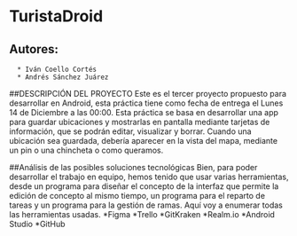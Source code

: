 # TuristaDroid

## Autores:
      * Iván Coello Cortés
      * Andrés Sánchez Juárez
      
##DESCRIPCIÓN DEL PROYECTO
          Este es el tercer proyecto propuesto para desarrollar en Android, esta práctica tiene como fecha de entrega el Lunes 14 de Diciembre a las 00:00.
          Esta práctica se basa en desarrollar una app para guardar ubicaciones y mostrarlas en pantalla mediante tarjetas de información, que se podrán editar, visualizar y                 borrar.
          Cuando una ubicación sea guardada, debería aparecer en la vista del mapa, mediante un pin o una chincheta o como queramos.

      
##Análisis de las posibles soluciones tecnológicas
          Bien, para poder desarrollar el trabajo en equipo, hemos tenido que usar varias herramientas, desde un programa para diseñar el concepto de la interfaz que permite la              edición de concepto al mismo tiempo, un programa para el reparto de tareas y un programa para la gestión de ramas.
          Aquí voy a enumerar todas las herramientas usadas.
               *Figma
               *Trello
               *GitKraken
               *Realm.io
               *Android Studio
               *GitHub
